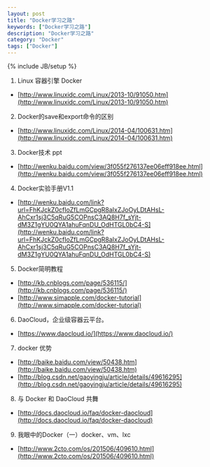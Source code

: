 ```yaml
---
layout: post
title: "Docker学习之路"
keywords: ["Docker学习之路"]
description: "Docker学习之路"
category: "Docker"
tags: ["Docker"]
---
```

{% include JB/setup %}

1. Linux 容器引擎 Docker 
- [http://www.linuxidc.com/Linux/2013-10/91050.htm](http://www.linuxidc.com/Linux/2013-10/91050.htm)

2. Docker的save和export命令的区别
- [http://www.linuxidc.com/Linux/2014-04/100631.htm](http://www.linuxidc.com/Linux/2014-04/100631.htm)

3. Docker技术 ppt
- [http://wenku.baidu.com/view/3f055f276137ee06eff918ee.html](http://wenku.baidu.com/view/3f055f276137ee06eff918ee.html)

4. Docker实验手册V1.1
- [http://wenku.baidu.com/link?url=FhKJckZ0cfIoZfLmGCpgR8aIxZJoOyLDtAHsL-AhCxr1sj3C5qRuG5COPnsC3AQ8H7f_sYjt-dM3Z1gYU0QYA1ahuFqnDU_OdHTGL0bC4-S](http://wenku.baidu.com/link?url=FhKJckZ0cfIoZfLmGCpgR8aIxZJoOyLDtAHsL-AhCxr1sj3C5qRuG5COPnsC3AQ8H7f_sYjt-dM3Z1gYU0QYA1ahuFqnDU_OdHTGL0bC4-S)

5. Docker简明教程
- [http://kb.cnblogs.com/page/536115/](http://kb.cnblogs.com/page/536115/)
- [http://www.simapple.com/docker-tutorial](http://www.simapple.com/docker-tutorial)

6. DaoCloud，企业级容器云平台。
- [https://www.daocloud.io/](https://www.daocloud.io/)

7. docker 优势
- [http://baike.baidu.com/view/50438.htm](http://baike.baidu.com/view/50438.htm)
- [http://blog.csdn.net/gaoyingju/article/details/49616295](http://blog.csdn.net/gaoyingju/article/details/49616295)

8. 与 Docker 和 DaoCloud 共舞
- [http://docs.daocloud.io/faq/docker-daocloud](http://docs.daocloud.io/faq/docker-daocloud)

9. 我眼中的Docker（一）docker、vm、lxc
- [http://www.2cto.com/os/201506/409610.html](http://www.2cto.com/os/201506/409610.html)